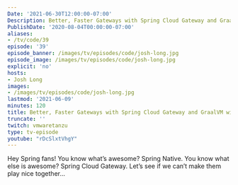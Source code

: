 ```yaml
---
Date: '2021-06-30T12:00:00-07:00'
Description: Better, Faster Gateways with Spring Cloud Gateway and GraalVM with Josh Long
PublishDate: '2020-08-04T00:00:00-07:00'
aliases:
- /tv/code/39
episode: '39'
episode_banner: /images/tv/episodes/code/josh-long.jpg
episode_image: /images/tv/episodes/code/josh-long.jpg
explicit: 'no'
hosts:
- Josh Long
images:
- /images/tv/episodes/code/josh-long.jpg
lastmod: '2021-06-09'
minutes: 120
title: Better, Faster Gateways with Spring Cloud Gateway and GraalVM with Josh Long
truncate: ''
twitch: vmwaretanzu
type: tv-episode
youtube: "rDcSlxtVhgY"
---
```


Hey Spring fans! You know what’s awesome? Spring Native. You know what else is awesome? Spring Cloud Gateway. Let’s see if we can’t make them play nice together...